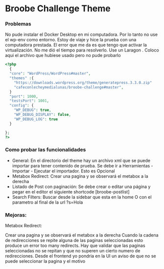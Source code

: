 # Broobe Challenge Theme

### Problemas
No pude instalar el Docker Desktop en mi computadora. Por lo tanto no use el wp-env como entorno. Estoy de viaje y hice la prueba con una computadora prestada. El error que me da es que tengo que activar la virtualización. No me dió el tiempo para resolverlo. Use un Laragon 
. Coloco aqui el archivo que hubiese usado pero no pude probarlo

```php
<?php
  {
  "core": "WordPress/WordPress#master",
  "themes" :{
    "https://downloads.wordpress.org/theme/generatepress.3.3.0.zip"
    "cafeconlecheymedialunas/broobe-challenge#master",
  }
  "port": 1000,
  "testsPort": 1001,
  "config": {
    "WP_DEBUG": true,
    "WP_DEBUG_DISPLAY": false,
    "WP_DEBUG_LOG": true
  }

};
?>
```

### Como probar las funcionalidades
- General: 
    En el directorio del theme hay un archivo xml que se puede importar para tener contenido  de prueba. Se debe ir a Herramientas - Importar - Ejecutar el importador. Esto es Opcional
- Metabox Redirect:
    Crear una pagina y se observará el metabox a la derecha
- Listado de Post con paginación:
    Se debe crear o editar una página y pegar en el editor el siguiente shortcode [broobe-postlist]
- Search Filters:
    Buscar desde la sidebar que esta en la home
    O con el parametro al final de la url ?s=Hola


### Mejoras: 
Metabox Redirect:

Crear una pagina y se observará el metabox a la derecha
 Cuando la cadena de redirecciones se repite alguna de las paginas seleccionadas esto produce un error too many redirects. Hay que validar que las paginas seleccionadas no se repitan y que no superen un cierto numero de redirecciones. Desde el frontend yo pondria en la UI un aviso de que no se puede seleccionar la pagina y el motivo
